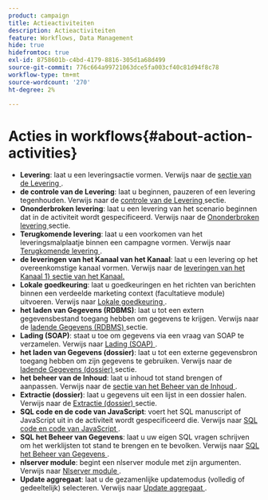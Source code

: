 ```yaml
---
product: campaign
title: Actieactiviteiten
description: Actieactiviteiten
feature: Workflows, Data Management
hide: true
hidefromtoc: true
exl-id: 8758601b-c4bd-4179-8816-305d1a68d499
source-git-commit: 776c664a99721063dce5fa003cf40c81d94f8c78
workflow-type: tm+mt
source-wordcount: '270'
ht-degree: 2%

---
```


# Acties in workflows{#about-action-activities}



* **Levering**: laat u een leveringsactie vormen. Verwijs naar de [ sectie van de Levering ](delivery.md).
* **de controle van de Levering**: laat u beginnen, pauzeren of een levering tegenhouden. Verwijs naar de [ controle van de Levering ](delivery-control.md) sectie.
* **Ononderbroken levering**: laat u een levering van het scenario beginnen dat in de activiteit wordt gespecificeerd. Verwijs naar de [ Ononderbroken levering ](continuous-delivery.md) sectie.
* **Terugkomende levering**: laat u een voorkomen van het leveringsmalplaatje binnen een campagne vormen. Verwijs naar [ Terugkomende levering ](recurring-delivery.md).
* **de leveringen van het Kanaal van het Kanaal**: laat u een levering op het overeenkomstige kanaal vormen. Verwijs naar de [ leveringen van het Kanaal 1} sectie van het Kanaal.](cross-channel-deliveries.md)
* **Lokale goedkeuring**: laat u goedkeuringen en het richten van berichten binnen een verdeelde marketing context (facultatieve module) uitvoeren. Verwijs naar [ Lokale goedkeuring ](local-approval.md).
* **het laden van Gegevens (RDBMS)**: laat u tot een extern gegevensbestand toegang hebben om gegevens te krijgen. Verwijs naar de [ ladende Gegevens (RDBMS) ](data-loading-rdbms.md) sectie.
* **Lading (SOAP)**: staat u toe om gegevens via een vraag van SOAP te verzamelen. Verwijs naar [ Lading (SOAP) ](loading-soap.md).
* **het laden van Gegevens (dossier)**: laat u tot een externe gegevensbron toegang hebben om zijn gegevens te gebruiken. Verwijs naar de [ ladende Gegevens (dossier) ](data-loading-file.md) sectie.
* **het beheer van de Inhoud**: laat u inhoud tot stand brengen of aanpassen. Verwijs naar de [ sectie van het Beheer van de Inhoud ](content-management.md).
* **Extractie (dossier)**: laat u gegevens uit een lijst in een dossier halen. Verwijs naar de [ Extractie (dossier) ](extraction-file.md) sectie.
* **SQL code en de code van JavaScript**: voert het SQL manuscript of JavaScript uit in de activiteit wordt gespecificeerd die. Verwijs naar [ SQL code en code van JavaScript ](sql-code-and-javascript-code.md).
* **SQL het Beheer van Gegevens**: laat u uw eigen SQL vragen schrijven om het werklijsten tot stand te brengen en te bevolken. Verwijs naar [ SQL het Beheer van Gegevens ](sql-data-management.md).
* **nlserver module**: begint een nlserver module met zijn argumenten. Verwijs naar [ Nlserver module ](nlserver-module.md).
* **Update aggregaat**: laat u de gezamenlijke updatemodus (volledig of gedeeltelijk) selecteren. Verwijs naar [ Update aggregaat ](update-aggregate.md).
